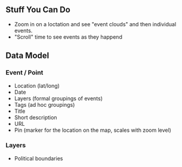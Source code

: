 ## Stuff You Can Do
* Zoom in on a loctation and see "event clouds" and then individual events.
* "Scroll" time to see events as they happend

## Data Model

### Event / Point
* Location (lat/long)
* Date
* Layers (formal groupings of events)
* Tags (ad hoc groupings)
* Title
* Short description
* URL
* Pin (marker for the location on the map, scales with zoom level)

### Layers
* Political boundaries

